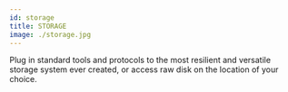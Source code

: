 ```yaml
---
id: storage
title: STORAGE
image: ./storage.jpg
---
```

Plug in standard tools and protocols to the most resilient and versatile storage system ever created, or access raw disk on the location of your choice.
